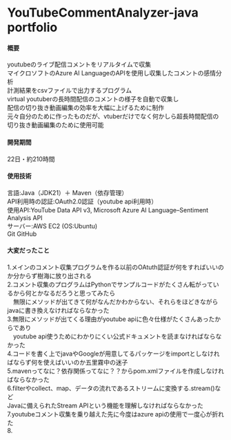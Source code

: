 # YouTubeCommentAnalyzer-java portfolio
#### 概要
youtubeのライブ配信コメントをリアルタイムで収集  
マイクロソフトのAzure AI LanguageのAPIを使用し収集したコメントの感情分析  
計測結果をcsvファイルで出力するプログラム  
virtual youtuberの長時間配信のコメントの様子を自動で収集し  
配信の切り抜き動画編集の効率を大幅に上げるために制作  
元々自分のために作ったものだが、vtuberだけでなく何かしら超長時間配信の切り抜き動画編集のために使用可能  
#### 開発期間
22日・約210時間
#### 使用技術
言語:Java（JDK21）＋ Maven（依存管理）  
API利用時の認証:OAuth2.0認証（youtube api利用時）  
使用API:YouTube Data API v3, Microsoft Azure AI Language–Sentiment Analysis API  
サーバー:AWS EC2 (OS:Ubuntu)  
Git GitHub
#### 大変だったこと
1.メインのコメント収集プログラムを作る以前のOAtuth認証が何をすればいいのか分からず樹海に放り出される  
2.コメント収集のプログラムはPythonでサンプルコードがたくさん転がっているから何とかなるだろうと思ってみたら  
　無限にメソッドが出てきて何がなんだかわからない、それらをほどきながらjavaに書き換えなければならなかった  
3.無限にメソッドが出てくる理由がyoutube apiに色々仕様がたくさんあったからであり  
　youtube api使うためにわかりにくい公式ドキュメントを読まなければならなかった  
4.コードを書く上でjavaやGoogleが用意してるパッケージをimportとしなければならず何を使えばいいのか五里霧中の迷子  
5.mavenってなに？依存関係ってなに？？からpom.xmlファイルを作成しなければならなかった  
6.filterやcollect、map、データの流れであるストリームに変換する.stream()など  
  Javaに備えられたStream APIという機能を理解しなければならなかった  
7.youtubeコメント収集を乗り越えた先に今度はazure apiの使用で一度心が折れた  
8.


